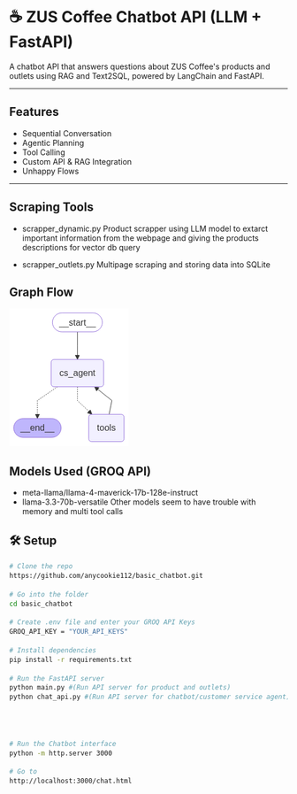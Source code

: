 # ☕ ZUS Coffee Chatbot API (LLM + FastAPI)

A chatbot API that answers questions about ZUS Coffee's products and outlets using RAG and Text2SQL, powered by LangChain and FastAPI.

---

## Features

- Sequential Conversation
- Agentic Planning
- Tool Calling
- Custom API & RAG Integration
- Unhappy Flows

---

## Scraping Tools

- scrapper_dynamic.py
Product scrapper using LLM model to extarct important information from the webpage and giving the products descriptions for vector db query

- scrapper_outlets.py
Multipage scraping and storing data into SQLite

## Graph Flow
![Customer‑Service Agent Mermaid diagram](img/cs_agent_mermaid.PNG)

## Models Used (GROQ API)
- meta-llama/llama-4-maverick-17b-128e-instruct
- llama-3.3-70b-versatile
Other models seem to have trouble with memory and multi tool calls
  
## 🛠️ Setup

```bash
# Clone the repo
https://github.com/anycookie112/basic_chatbot.git

# Go into the folder
cd basic_chatbot

# Create .env file and enter your GROQ API Keys
GROQ_API_KEY = "YOUR_API_KEYS"

# Install dependencies
pip install -r requirements.txt

# Run the FastAPI server
python main.py #(Run API server for product and outlets)
python chat_api.py #(Run API server for chatbot/customer service agent)




# Run the Chatbot interface
python -m http.server 3000

# Go to
http://localhost:3000/chat.html
